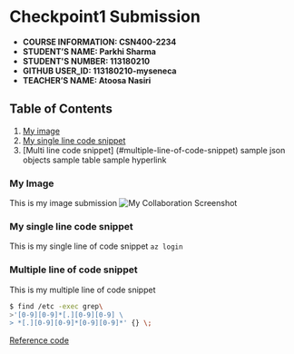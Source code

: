 # Checkpoint1 Submission

- **COURSE INFORMATION: CSN400-2234**
- **STUDENT’S NAME: Parkhi Sharma**
- **STUDENT'S NUMBER: 113180210**
- **GITHUB USER_ID: 113180210-myseneca** 
- **TEACHER’S NAME: Atoosa Nasiri**

## Table of Contents
1. [My image](#my-image)
2. [My single line code snippet](#my-single-line-code-snippet)
3. [Multi line code snippet] (#multiple-line-of-code-snippet)
sample json objects
sample table
sample hyperlink

### My Image
This is my image submission
<img src="" alt="My Collaboration Screenshot" title="My Collaboration Screenshot">

### My single line code snippet
This is my single line of code snippet `az login`

### Multiple line of code snippet
This is my multiple line of code snippet
```bash
$ find /etc -exec grep\
>'[0-9][0-9]*[.][0-9][0-9] \
> *[.][0-9][0-9]*[0-9][0-9]*' {} \;
```
[Reference code](https://www.baeldung.com/linux/run-multi-line-shell-code)
